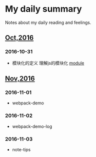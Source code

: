 # My daily summary
Notes about my daily reading and feelings.

## [Oct,2016](oct/)

### 2016-10-31
* 模块化的定义 理解js的模块化 [module](oct/31st/module.md)

## [Nov,2016](Nov/)

### 2016-11-01
* webpack-demo

### 2016-11-02
* webpack-demo-log  

### 2016-11-03
* note-tips 